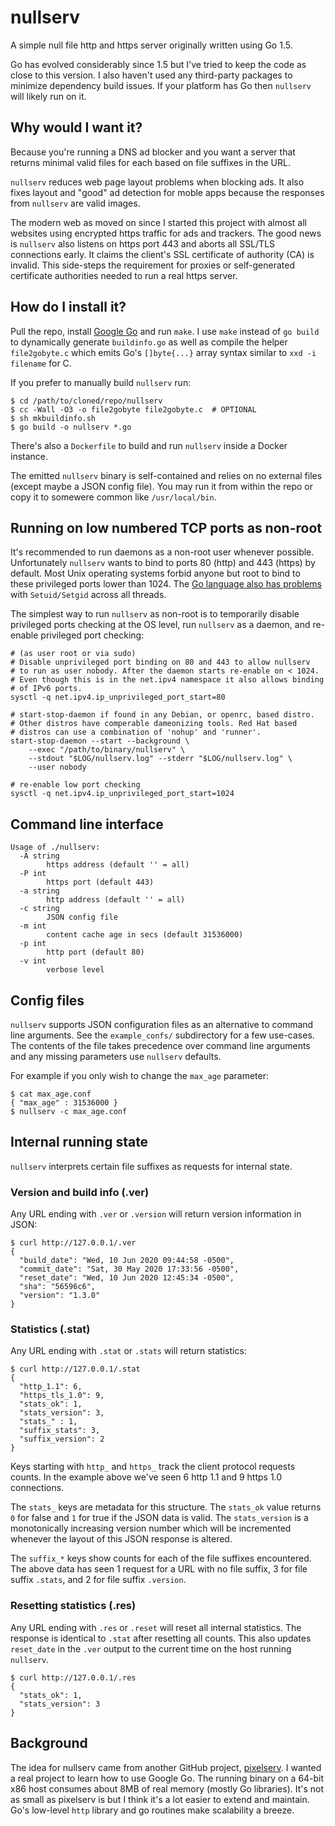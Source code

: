 # nullserv

A simple null file http and https server originally written using Go 1.5.

Go has evolved considerably since 1.5 but I've tried to keep
the code as close to this version. I also haven't used any third-party
packages to minimize dependency build issues.  If your platform has
Go then `nullserv` will likely run on it.

## Why would I want it?
Because you're running a DNS ad blocker and you want a server that
returns minimal valid files for each based on file suffixes in the URL.

`nullserv` reduces web page layout problems when blocking ads. It also
fixes layout and "good" ad detection for moble apps because the responses
from `nullserv` are valid images.

The modern web as moved on since I started this project with almost all
websites using encrypted https traffic for ads and trackers. The good
news is `nullserv` also listens on https port 443 and aborts all SSL/TLS
connections early. It claims the client's SSL certificate of authority (CA)
is invalid. This side-steps the requirement for proxies or self-generated
certificate authorities needed to run a real https server.

## How do I install it?
Pull the repo, install [Google Go](https://golang.org/) and run
`make`. I use `make` instead of `go build` to dynamically
generate `buildinfo.go` as well as compile the helper `file2gobyte.c`
which emits Go's `[]byte{...}` array syntax similar to 
`xxd -i filename` for C.

If you prefer to manually build `nullserv` run:
```
$ cd /path/to/cloned/repo/nullserv
$ cc -Wall -O3 -o file2gobyte file2gobyte.c  # OPTIONAL
$ sh mkbuildinfo.sh
$ go build -o nullserv *.go
```

There's also a `Dockerfile` to build and run `nullserv` inside a Docker
instance.

The emitted `nullserv` binary is self-contained and relies on no external
files (except maybe a JSON config file). You may run it from within the
repo or copy it to somewere common like `/usr/local/bin`.

## Running on low numbered TCP ports as non-root
It's recommended to run daemons as a non-root user whenever possible.
Unfortunately `nullserv` wants to bind to ports 80 (http) and 443 (https)
by default. Most Unix operating systems forbid anyone but root to bind to
these privileged ports lower than 1024. The [Go language also has
problems](https://github.com/golang/go/issues/1435) with `Setuid/Setgid`
across all threads.

The simplest way to run `nullserv` as non-root is to temporarily disable
privileged ports checking at the OS level, run `nullserv` as a daemon,
and re-enable privileged port checking:

```
# (as user root or via sudo)
# Disable unprivileged port binding on 80 and 443 to allow nullserv
# to run as user nobody. After the daemon starts re-enable on < 1024.
# Even though this is in the net.ipv4 namespace it also allows binding
# of IPv6 ports.
sysctl -q net.ipv4.ip_unprivileged_port_start=80

# start-stop-daemon if found in any Debian, or openrc, based distro.
# Other distros have comperable dameonizing tools. Red Hat based
# distros can use a combination of 'nohup' and 'runner'.
start-stop-daemon --start --background \
    --exec "/path/to/binary/nullserv" \
    --stdout "$LOG/nullserv.log" --stderr "$LOG/nullserv.log" \
    --user nobody

# re-enable low port checking
sysctl -q net.ipv4.ip_unprivileged_port_start=1024
```

## Command line interface
```
Usage of ./nullserv:
  -A string
    	https address (default '' = all)
  -P int
    	https port (default 443)
  -a string
    	http address (default '' = all)
  -c string
    	JSON config file
  -m int
    	content cache age in secs (default 31536000)
  -p int
    	http port (default 80)
  -v int
    	verbose level
```

## Config files
`nullserv` supports JSON configuration files as an alternative to command
line arguments. See the `example_confs/` subdirectory for a few use-cases.
The contents of the file takes precedence over command line arguments and
any missing parameters use `nullserv` defaults.

For example if you only wish to change the `max_age` parameter:

```
$ cat max_age.conf
{ "max_age" : 31536000 }
$ nullserv -c max_age.conf
```

## Internal running state
`nullserv` interprets certain file suffixes as requests for internal state.

### Version and build info (.ver)
Any URL ending with `.ver` or `.version` will return version information in
JSON:

```
$ curl http://127.0.0.1/.ver
{
  "build_date": "Wed, 10 Jun 2020 09:44:58 -0500",
  "commit_date": "Sat, 30 May 2020 17:33:56 -0500",
  "reset_date": "Wed, 10 Jun 2020 12:45:34 -0500",
  "sha": "56596c6",
  "version": "1.3.0"
}
```

### Statistics (.stat)
Any URL ending with `.stat` or `.stats` will return statistics:

```
$ curl http://127.0.0.1/.stat
{
  "http_1.1": 6,
  "https_tls_1.0": 9,
  "stats_ok": 1,
  "stats_version": 3,
  "stats_" : 1,
  "suffix_stats": 3,
  "suffix_version": 2
}
```

Keys starting with `http_` and `https_` track the client protocol requests
counts. In the example above we've seen 6 http 1.1 and 9 https 1.0
connections.

The `stats_` keys are metadata for this structure. The `stats_ok` value
returns `0` for false and `1` for true if the JSON data is valid. The
`stats_version` is a monotonically increasing version number which will
be incremented whenever the layout of this JSON response is altered.

The `suffix_*` keys show counts for each of the file suffixes encountered.
The above data has seen 1 request for a URL with no file suffix, 3 for 
file suffix `.stats`, and 2 for file suffix `.version`.

### Resetting statistics (.res)
Any URL ending with `.res` or `.reset` will reset all internal statistics.
The response is identical to `.stat` after resetting all counts. This also
updates `reset_date` in the `.ver` output to the current time on the host
running `nullserv`.

```
$ curl http://127.0.0.1/.res
{
  "stats_ok": 1,
  "stats_version": 3
}
```

## Background
The idea for nullserv came from another GitHub project,
[pixelserv](https://github.com/h0tw1r3/pixelserv). I wanted a real project
to learn how to use Google Go. The running binary on a 64-bit x86 host
consumes about 8MB of real memory (mostly Go libraries). It's not as
small as pixelserv is but I think it's a lot easier to extend and
maintain. Go's low-level `http` library and go routines make scalability
a breeze.
